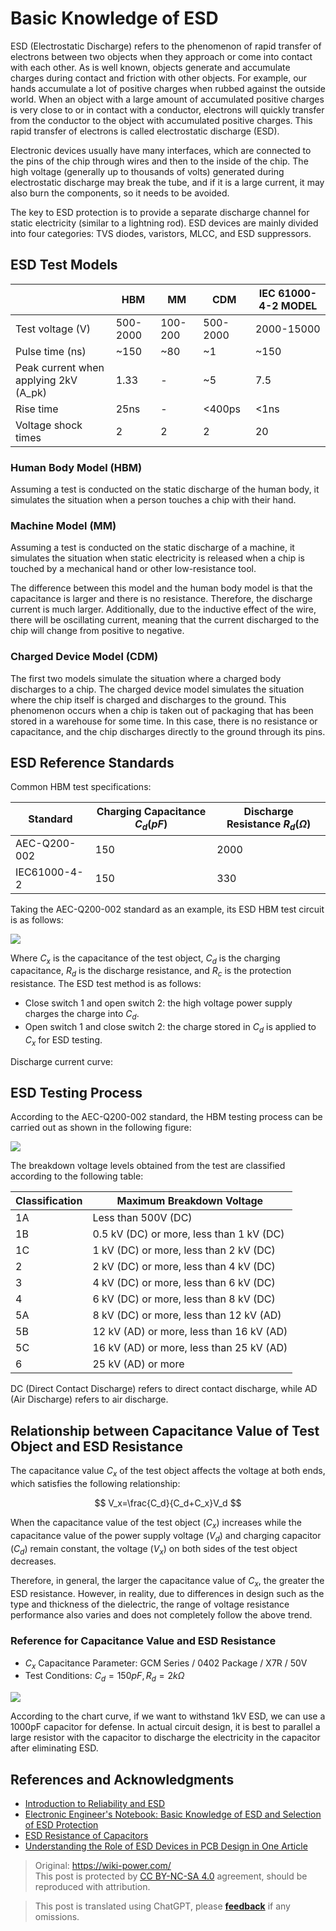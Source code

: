 # Basic Knowledge of ESD

ESD (Electrostatic Discharge) refers to the phenomenon of rapid transfer of electrons between two objects when they approach or come into contact with each other. As is well known, objects generate and accumulate charges during contact and friction with other objects. For example, our hands accumulate a lot of positive charges when rubbed against the outside world. When an object with a large amount of accumulated positive charges is very close to or in contact with a conductor, electrons will quickly transfer from the conductor to the object with accumulated positive charges. This rapid transfer of electrons is called electrostatic discharge (ESD).

Electronic devices usually have many interfaces, which are connected to the pins of the chip through wires and then to the inside of the chip. The high voltage (generally up to thousands of volts) generated during electrostatic discharge may break the tube, and if it is a large current, it may also burn the components, so it needs to be avoided.

The key to ESD protection is to provide a separate discharge channel for static electricity (similar to a lightning rod). ESD devices are mainly divided into four categories: TVS diodes, varistors, MLCC, and ESD suppressors.

## ESD Test Models

|                                 | HBM      | MM      | CDM      | IEC 61000-4-2 MODEL |
| ------------------------------- | -------- | ------- | -------- | ------------------- |
| Test voltage (V)                | 500-2000 | 100-200 | 500-2000 | 2000-15000          |
| Pulse time (ns)                 | ~150     | ~80     | ~1       | ~150                |
| Peak current when applying 2kV (A_pk) | 1.33     | -       | ~5       | 7.5                 |
| Rise time                       | 25ns     | -       | <400ps   | <1ns                |
| Voltage shock times             | 2        | 2       | 2        | 20                  |

### Human Body Model (HBM)

Assuming a test is conducted on the static discharge of the human body, it simulates the situation when a person touches a chip with their hand.

### Machine Model (MM)

Assuming a test is conducted on the static discharge of a machine, it simulates the situation when static electricity is released when a chip is touched by a mechanical hand or other low-resistance tool.

The difference between this model and the human body model is that the capacitance is larger and there is no resistance. Therefore, the discharge current is much larger. Additionally, due to the inductive effect of the wire, there will be oscillating current, meaning that the current discharged to the chip will change from positive to negative.

### Charged Device Model (CDM)

The first two models simulate the situation where a charged body discharges to a chip. The charged device model simulates the situation where the chip itself is charged and discharges to the ground. This phenomenon occurs when a chip is taken out of packaging that has been stored in a warehouse for some time. In this case, there is no resistance or capacitance, and the chip discharges directly to the ground through its pins.

## ESD Reference Standards

Common HBM test specifications:

| Standard      | Charging Capacitance $C_d (pF)$ | Discharge Resistance $R_d (Ω)$ |
| ------------- | ----------------------------- | ------------------------------ |
| AEC-Q200-002  | 150                           | 2000                           |
| IEC61000-4-2  | 150                           | 330                            |

Taking the AEC-Q200-002 standard as an example, its ESD HBM test circuit is as follows:

![](https://wiki-media-1253965369.cos.ap-guangzhou.myqcloud.com/img/20211215164751.png)

Where $C_x$ is the capacitance of the test object, $C_d$ is the charging capacitance, $R_d$ is the discharge resistance, and $R_c$ is the protection resistance. The ESD test method is as follows:

- Close switch 1 and open switch 2: the high voltage power supply charges the charge into $C_d$.
- Open switch 1 and close switch 2: the charge stored in $C_d$ is applied to $C_x$ for ESD testing.

Discharge current curve:

## ESD Testing Process

According to the AEC-Q200-002 standard, the HBM testing process can be carried out as shown in the following figure:

![](https://wiki-media-1253965369.cos.ap-guangzhou.myqcloud.com/img/20211215165447.png)

The breakdown voltage levels obtained from the test are classified according to the following table:

| Classification | Maximum Breakdown Voltage        |
| --------------| --------------------------------|
| 1A             | Less than 500V (DC)              |
| 1B             | 0.5 kV (DC) or more, less than 1 kV (DC) |
| 1C             | 1 kV (DC) or more, less than 2 kV (DC) |
| 2              | 2 kV (DC) or more, less than 4 kV (DC) |
| 3              | 4 kV (DC) or more, less than 6 kV (DC) |
| 4              | 6 kV (DC) or more, less than 8 kV (DC) |
| 5A             | 8 kV (DC) or more, less than 12 kV (AD) |
| 5B             | 12 kV (AD) or more, less than 16 kV (AD) |
| 5C             | 16 kV (AD) or more, less than 25 kV (AD) |
| 6              | 25 kV (AD) or more                |

DC (Direct Contact Discharge) refers to direct contact discharge, while AD (Air Discharge) refers to air discharge.

## Relationship between Capacitance Value of Test Object and ESD Resistance

The capacitance value $C_x$ of the test object affects the voltage at both ends, which satisfies the following relationship:

$$
V_x=\frac{C_d}{C_d+C_x}V_d
$$

When the capacitance value of the test object ($C_x$) increases while the capacitance value of the power supply voltage ($V_d$) and charging capacitor ($C_d$) remain constant, the voltage ($V_x$) on both sides of the test object decreases.

Therefore, in general, the larger the capacitance value of $C_x$, the greater the ESD resistance. However, in reality, due to differences in design such as the type and thickness of the dielectric, the range of voltage resistance performance also varies and does not completely follow the above trend.

### Reference for Capacitance Value and ESD Resistance

- $C_x$ Capacitance Parameter: GCM Series / 0402 Package / X7R / 50V
- Test Conditions: $C_d=150pF,R_d=2kΩ$

![](https://wiki-media-1253965369.cos.ap-guangzhou.myqcloud.com/img/20211215172528.png)

According to the chart curve, if we want to withstand 1kV ESD, we can use a 1000pF capacitor for defense. In actual circuit design, it is best to parallel a large resistor with the capacitor to discharge the electricity in the capacitor after eliminating ESD.

## References and Acknowledgments

- [Introduction to Reliability and ESD](https://mazhaoxin.github.io/2021/08/01/Reliability_and_ESD_Introduction/)
- [Electronic Engineer's Notebook: Basic Knowledge of ESD and Selection of ESD Protection](https://haipeng.me/2019/09/03/esd-protection/)
- [ESD Resistance of Capacitors](https://article.murata.com/en-us/article/esd-resistance-of-capacitors)
- [Understanding the Role of ESD Devices in PCB Design in One Article](http://murata.eetrend.com/article/2021-11/1004974.html)

> Original: <https://wiki-power.com/>  
> This post is protected by [CC BY-NC-SA 4.0](https://creativecommons.org/licenses/by/4.0/deed.en) agreement, should be reproduced with attribution.

> This post is translated using ChatGPT, please [**feedback**](https://github.com/linyuxuanlin/Wiki_MkDocs/issues/new) if any omissions.